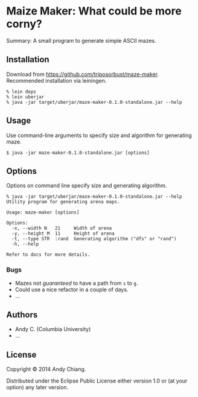 # Maize Maker: What could be more corny?

Summary: A small program to generate simple ASCII mazes.


## Installation

Download from https://github.com/triposorbust/maze-maker. Recommended installation via leiningen.

```
% lein deps
% lein uberjar
% java -jar target/uberjar/maze-maker-0.1.0-standalone.jar --help
```


## Usage

Use command-line arguments to specify size and algorithm for generating maze.

```
$ java -jar maze-maker-0.1.0-standalone.jar [options]
```


## Options

Options on command line specify size and generating algorithm.

```
% java -jar target/uberjar/maze-maker-0.1.0-standalone.jar --help
Utility program for generating arena maps.

Usage: maze-maker [options]

Options:
  -x, --width N   21     Width of arena
  -y, --height M  11     Height of arena
  -t, --type STR  :rand  Generating algorithm ("dfs" or "rand")
  -h, --help

Refer to docs for more details.
```


### Bugs

 - Mazes not _guaranteed_ to have a path from `s` to `g`.
 - Could use a nice refactor in a couple of days.
 - ...


## Authors

 - Andy C. (Columbia University)
 - ...


## License

Copyright © 2014 Andy Chiang.

Distributed under the Eclipse Public License either version 1.0 or (at
your option) any later version.